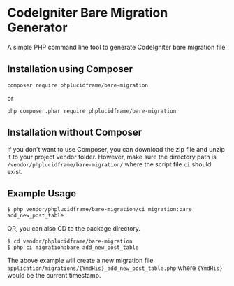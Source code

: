# CodeIgniter Bare Migration Generator

A simple PHP command line tool to generate CodeIgniter bare migration file.

## Installation using Composer

    composer require phplucidframe/bare-migration

or

    php composer.phar require phplucidframe/bare-migration

## Installation without Composer

If you don't want to use Composer, you can download the zip file and unzip it to your project vendor folder. However, make sure the directory path is `/vendor/phplucidframe/bare-migration/` where the script file `ci` should exist.

## Example Usage

    $ php vendor/phplucidframe/bare-migration/ci migration:bare add_new_post_table

OR, you can also CD to the package directory.

    $ cd vendor/phplucidframe/bare-migration
    $ php ci migration:bare add_new_post_table

The above example will create a new migration file `application/migrations/{YmdHis}_add_new_post_table.php` where `{YmdHis}` would be the current timestamp.
